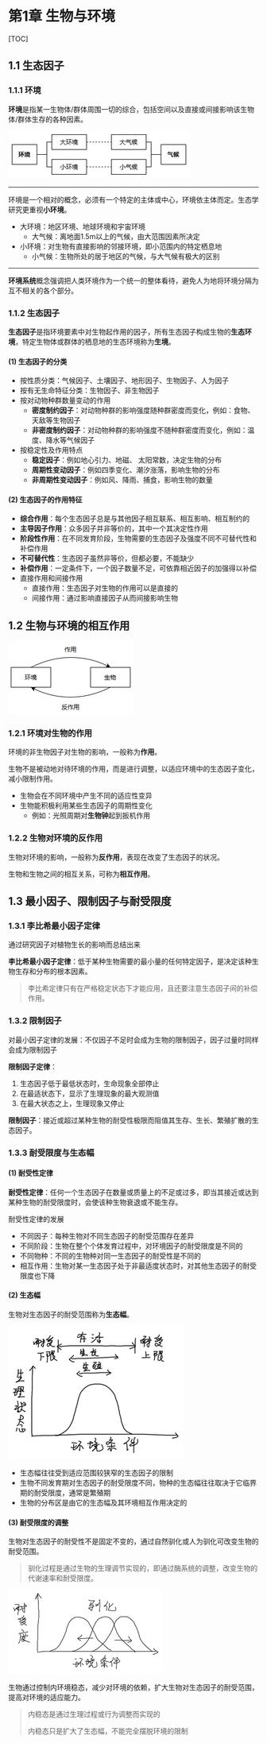 # 第1章 生物与环境

[TOC]

## 1.1 生态因子

### 1.1.1 环境

**环境**是指某一生物体/群体周围一切的综合，包括空间以及直接或间接影响该生物体/群体生存的各种因素。

![img](img\img004.png)

---

环境是一个相对的概念，必须有一个特定的主体或中心，环境依主体而定。生态学研究更重视**小环境**。

* 大环境：地区环境、地球环境和宇宙环境
  * 大气候：离地面1.5m以上的气候，由大范围因素所决定
* 小环境：对生物有直接影响的邻接环境，即小范围内的特定栖息地
  * 小气候：生物所处的居于地区的气候，与大气候有极大的区别

---

 **环境系统**概念强调把人类环境作为一个统一的整体看待，避免人为地将环境分隔为互不相关的各个部分。

### 1.1.2 生态因子

**生态因子**是指环境要素中对生物起作用的因子，所有生态因子构成生物的**生态环境**，特定生物体或群体的栖息地的生态环境称为**生境**。

#### (1) 生态因子的分类

* 按性质分类：气候因子、土壤因子、地形因子、生物因子、人为因子
* 按有无生命特征分类：生物因子、非生物因子
* 按对动物种群数量变动的作用
  * **密度制约因子**：对动物种群的影响强度随种群密度而变化，例如：食物、天敌等生物因子
  * **非密度制约因子**：对动物种群的影响强度不随种群密度而变化，例如：温度、降水等气候因子
* 按稳定性及作用特点
  * **稳定因子**：例如地心引力、地磁、 太阳常数，决定生物的分布
  * **周期性变动因子**：例如四季变化、潮汐涨落，影响生物的分布
  * **非周期性变动因子**：例如风、降雨、捕食，影响生物的数量

#### (2) 生态因子的作用特征

* **综合作用**：每个生态因子总是与其他因子相互联系、相互影响、相互制约的
* **主导因子作用**：众多因子并非等价的，其中一个其决定性作用
* **阶段性作用**：在不同发育阶段，生物需要的生态因子及强度不同不可替代性和补偿作用
* **不可替代性**：生态因子虽然非等价，但都必要，不能缺少
* **补偿作用**：一定条件下，一个因子数量不足，可依靠相近因子的加强得以补偿
* 直接作用和间接作用
  * 直接作用：生态因子对生物的作用可以是直接的
  * 间接作用：通过影响直接因子从而间接影响生物

## 1.2 生物与环境的相互作用

![img](img\img005.png)

### 1.2.1 环境对生物的作用

环境的非生物因子对生物的影响，一般称为**作用**。

生物不是被动地对待环境的作用，而是进行调整，以适应环境中的生态因子变化，减小限制作用。

* 生物会在不同环境中产生不同的适应性变异
* 生物能积极利用某些生态因子的周期性变化
  * 例如：光照周期对**生物钟**起到扳机作用

### 1.2.2 生物对环境的反作用

生物对环境的影响，一般称为**反作用**，表现在改变了生态因子的状况。

生物和生物之间的相互关系，可称为**相互作用**。

## 1.3 最小因子、限制因子与耐受限度

### 1.3.1 李比希最小因子定律

通过研究因子对植物生长的影响而总结出来

**李比希最小因子定律**：低于某种生物需要的最小量的任何特定因子，是决定该种生物生存和分布的根本因素。

> 李比希定律只有在严格稳定状态下才能应用，且还要注意生态因子间的补偿作用。

### 1.3.2 限制因子

对最小因子定律的发展：不仅因子不足时会成为生物的限制因子，因子过量时同样会成为限制因子

**限制因子定律**：

1. 生态因子低于最低状态时，生命现象全部停止
2. 在最适状态下，显示了生理现象的最大观测值
3. 在最大状态之上，生理现象又停止

**限制因子**：接近或超过某种生物的耐受性极限而阻值其生存、生长、繁殖扩散的生态因子。

### 1.3.3 耐受限度与生态幅

#### (1) 耐受性定律

**耐受性定律**：任何一个生态因子在数量或质量上的不足或过多，即当其接近或达到某种生物的耐受限度时，会使该种生物衰退或不能生存。

耐受性定律的发展

* 不同因子：每种生物对不同生态因子的耐受范围存在差异
* 不同阶段：生物在整个个体发育过程中，对环境因子的耐受限度是不同的
* 不同物种：不同的生物种对同一生态因子的耐受性是不同的
* 相互作用：生物对某一生态因子处于非最适度状态时，对其他生态因子的耐受限度也下降

#### (2) 生态幅

生物对生态因子的耐受范围称为**生态幅**。

![image-20201005231745840](img\img006.png)

* 生态幅往往受到适应范围较狭窄的生态因子的限制
* 生物不同发育期对生态因子的耐受限度不同，物种的生态幅往往取决于它临界期的耐受限度，通常是繁殖期
* 生物的分布区是由它的生态幅及其环境相互作用决定的

#### (3) 耐受限度的调整

生物对生态因子的耐受性不是固定不变的，通过自然驯化或人为驯化可改变生物的耐受范围。

>  驯化过程是通过生物的生理调节实现的，即通过酶系统的调整，改变生物的代谢速率和耐受限度。

![image-20201005232029595](img\img007.png)

生物通过控制内环境稳态，减少对环境的依赖，扩大生物对生态因子的耐受范围，提高对环境的适应能力。

> 内稳态是通过生理过程或行为调整而实现的
>
> 内稳态只是扩大了生态幅，不能完全摆脱环境的限制